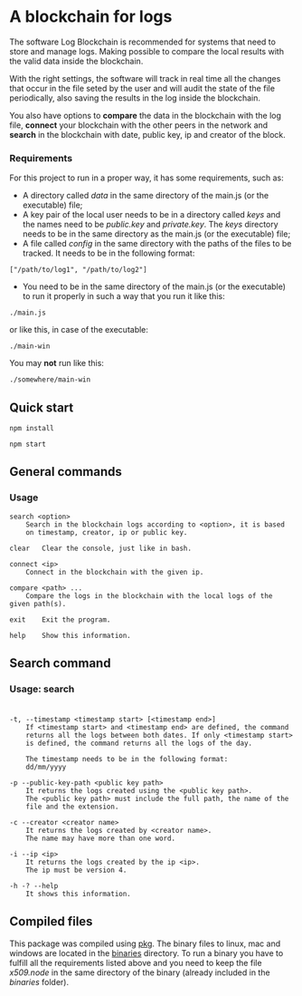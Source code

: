 # A blockchain for logs
The software Log Blockchain is recommended for systems that need to store and manage logs. Making possible to compare the local results with the valid data inside the blockchain.

With the right settings, the software will track in real time all the changes that occur in the file seted by the user and will audit the state of the file periodically, also saving the results in the log inside the blockchain.

You also have options to **compare** the data in the blockchain with the log file, **connect** your blockchain with the other peers in the network and **search** in the blockchain with date, public key, ip and creator of the block.

### Requirements

For this project to run in a proper way, it has some requirements, such as:
* A directory called _data_ in the same directory of the main.js (or the executable) file;
* A key pair of the local user needs to be in a directory called _keys_ and the names need to be _public.key_ and _private.key_. The _keys_ directory needs to be in the same directory as the main.js (or the executable) file;
* A file called _config_ in the same directory with the paths of the files to be tracked. It needs to be in the following format:
````
["/path/to/log1", "/path/to/log2"]
````
* You need to be in the same directory of the main.js (or the executable) to run it properly in such a way that you run it like this:
````
./main.js
````
or like this, in case of the executable:
````
./main-win
````
You may **not** run like this:
````
./somewhere/main-win
````


## Quick start
```
npm install

npm start
```

## General commands
### Usage

	search <option>
		Search in the blockchain logs according to <option>, it is based
		on timestamp, creator, ip or public key.

	clear	Clear the console, just like in bash.

	connect <ip>
		Connect in the blockchain with the given ip.

	compare <path> ...
		Compare the logs in the blockchain with the local logs of the given path(s).

	exit	Exit the program.

	help	Show this information.


## Search command

### Usage: search <option>

	-t, --timestamp <timestamp start> [<timestamp end>]
		If <timestamp start> and <timestamp end> are defined, the command
		returns all the logs between both dates. If only <timestamp start>
		is defined, the command returns all the logs of the day.

		The timestamp needs to be in the following format:
		dd/mm/yyyy

	-p --public-key-path <public key path>
		It returns the logs created using the <public key path>.
		The <public key path> must include the full path, the name of the
		file and the extension.

	-c --creator <creator name>
		It returns the logs created by <creator name>.
		The name may have more than one word.

	-i --ip <ip>
		It returns the logs created by the ip <ip>.
		The ip must be version 4.

	-h -? --help
		It shows this information.

## Compiled files

This package was compiled using [pkg](https://github.com/zeit/pkg "Pkg"). The binary files to linux, mac and windows are located in the [binaries](./binaries) directory. To run a binary you have to fulfill all the requirements listed above and you need to keep the file _x509.node_ in the same directory of the binary (already included in the _binaries_ folder).

